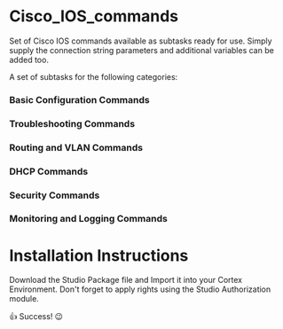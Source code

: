 # Cisco_IOS_commands
Set of Cisco IOS commands available as subtasks ready for use.
Simply supply the connection string parameters and additional variables can be added too.

A set of subtasks for the following categories:
### Basic Configuration Commands
### Troubleshooting Commands
### Routing and VLAN Commands
### DHCP Commands
### Security Commands
### Monitoring and Logging Commands

# Installation Instructions
Download the Studio Package file and Import it into your Cortex Environment.
Don't forget to apply rights using the Studio Authorization module.

:thumbsup: Success! :wink:

